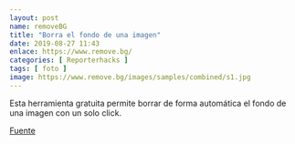 ```yaml
---
layout: post
name: removeBG
title: "Borra el fondo de una imagen"
date: 2019-08-27 11:43
enlace: https://www.remove.bg/
categories: [ Reporterhacks ]
tags: [ foto ]
image: https://www.remove.bg/images/samples/combined/s1.jpg
---
```

Esta herramienta gratuita permite borrar de forma automática el fondo de una imagen con un solo click. 

[Fuente](https://www.remove.bg/?ref=producthunt)


